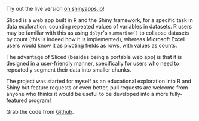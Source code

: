 Try out the live version [on shinyapps.io](https://junshern.shinyapps.io/sliced/)!

Sliced is a web app built in R and the Shiny framework, for a specific task in data exploration: counting repeated values of variables in datasets. R users may be familiar with this as using `dplyr`'s `summarise()` to collapse datasets by count (this is indeed how it is implemented), whereas Microsoft Excel users would know it as pivoting fields as rows, with values as counts. 

The advantage of Sliced (besides being a portable web app) is that it is designed in a user-friendly manner, specifically for users who need to repeatedly segment their data into smaller chunks.

The project was started for myself as an educational exploration into R and Shiny but feature requests or even better, pull requests are welcome from anyone who thinks it would be useful to be developed into a more fully-featured program! 

Grab the code from [Github](https://github.com/JunShern/sliced). 